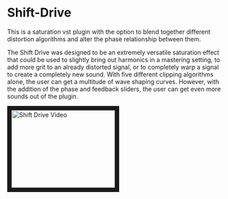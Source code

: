 # Shift-Drive
This is a saturation vst plugin with the option to blend together different distortion algorithms and alter the phase
relationship between them.

The Shift Drive was designed to be an extremely versatile saturation effect that could be used to slightly bring out 
harmonics in a mastering setting, to add more grit to an already distorted signal, or to completely warp a signal to 
create a completely new sound. With five different clipping algorithms alone, the user can get a multitude of wave shaping
curves. However, with the addition of the phase and feedback sliders, the user can get even more sounds out of the plugin.

<a href="https://www.youtube.com/watch?v=peJlR0TxfeQ
" target="_blank"><img src="http://img.youtube.com/vi//watch?v=peJlR0TxfeQ.jpg" 
alt="Shift Drive Video" width="240" height="180" border="10" /></a>
